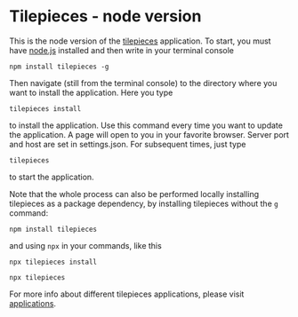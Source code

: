 # Tilepieces - node version
This is the node version of the [tilepieces](https://tilepieces.net) application.
To start, you must have [node.js](https://node.js) installed and then write in your terminal console
```
npm install tilepieces -g
```
Then navigate (still from the terminal console) to the directory where you want to install the application.
Here you type
```
tilepieces install
```
to install the application. Use this command every time you want to update the application.
A page will open to you in your favorite browser.
Server port and host are set in settings.json.
For subsequent times, just type
```
tilepieces
```
to start the application.

Note that the whole process can also be performed locally installing tilepieces as a package dependency, by installing tilepieces without the
`g` command:
```
npm install tilepieces
```
and using `npx` in your commands, like this
```
npx tilepieces install
```
```
npx tilepieces
```
For more info about different tilepieces applications, please visit [applications](https://tilepieces.net/applications.html).


